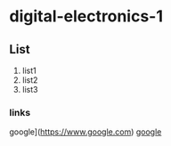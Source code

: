 # digital-electronics-1
##  List
1. list1
2. list2
3. list3
### links
google](https://www.google.com)
[google](https://www.google.com "Google's Homepage")

